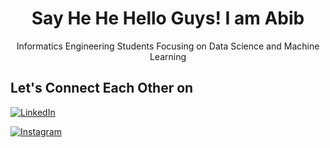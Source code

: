 <div align="center">
  <h1>Say He He Hello Guys! I am Abib</h1>
  <p>Informatics Engineering Students Focusing on Data Science and Machine Learning</p>
</div>

## Let's Connect Each Other on
[![LinkedIn](https://img.shields.io/badge/LinkedIn-Connect-blue?style=for-the-badge&logo=linkedin&logoColor=white)](https://www.linkedin.com/in/abib-raifmuaffah-ihwan-3b2388268/)

[![Instagram](https://img.shields.io/badge/Instagram-Follow-red?style=for-the-badge&logo=instagram&logoColor=white)](https://www.instagram.com/abibihwan?igsh=eHRkZjdhcng5aGtq)
